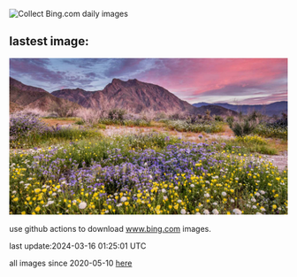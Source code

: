 ![Collect Bing.com daily images](https://github.com/counter2015/bing-daily-images/workflows/Collect%20Bing.com%20daily%20images/badge.svg)
## lastest image:
![](images/AnzaBorregoBloom.jpg)

use github actions to download www.bing.com images.

last update:2024-03-16 01:25:01 UTC

all images since 2020-05-10 [here](https://github.com/counter2015/bing-daily-images/tree/master/images) 
